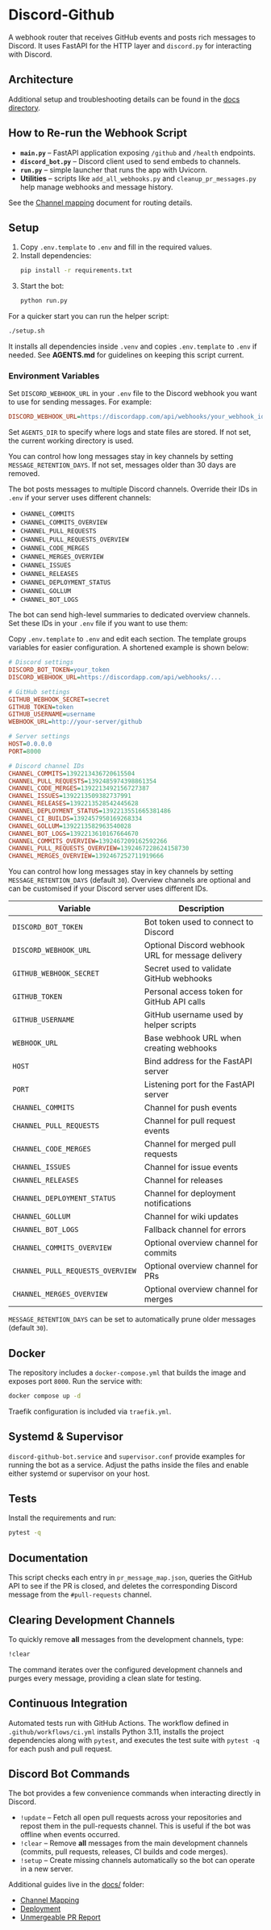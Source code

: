 # Discord-Github

A webhook router that receives GitHub events and posts rich messages to Discord. It uses FastAPI for the HTTP layer and `discord.py` for interacting with Discord.


## Architecture

Additional setup and troubleshooting details can be found in the [docs directory](docs/README.md).

## How to Re-run the Webhook Script


- **`main.py`** – FastAPI application exposing `/github` and `/health` endpoints.
- **`discord_bot.py`** – Discord client used to send embeds to channels.
- **`run.py`** – simple launcher that runs the app with Uvicorn.
- **Utilities** – scripts like `add_all_webhooks.py` and `cleanup_pr_messages.py` help manage webhooks and message history.

See the [Channel mapping](docs/ChannelMapping.md) document for routing details.

## Setup

1. Copy `.env.template` to `.env` and fill in the required values.
2. Install dependencies:
   ```bash
   pip install -r requirements.txt
   ```
3. Start the bot:
   ```bash
   python run.py
   ```

For a quicker start you can run the helper script:

```bash
./setup.sh
```

It installs all dependencies inside `.venv` and copies `.env.template` to `.env`
if needed. See **AGENTS.md** for guidelines on keeping this script current.

### Environment Variables


Set `DISCORD_WEBHOOK_URL` in your `.env` file to the Discord webhook you want to
use for sending messages. For example:

```ini
DISCORD_WEBHOOK_URL=https://discordapp.com/api/webhooks/your_webhook_id/your_webhook_token/github
```

Set `AGENTS_DIR` to specify where logs and state files are stored. If not set, the
current working directory is used.

You can control how long messages stay in key channels by setting `MESSAGE_RETENTION_DAYS`.
If not set, messages older than 30 days are removed.


The bot posts messages to multiple Discord channels. Override their IDs in `.env` if your server uses different channels:

- `CHANNEL_COMMITS`
- `CHANNEL_COMMITS_OVERVIEW`
- `CHANNEL_PULL_REQUESTS`
- `CHANNEL_PULL_REQUESTS_OVERVIEW`
- `CHANNEL_CODE_MERGES`
- `CHANNEL_MERGES_OVERVIEW`
- `CHANNEL_ISSUES`
- `CHANNEL_RELEASES`
- `CHANNEL_DEPLOYMENT_STATUS`
- `CHANNEL_GOLLUM`
- `CHANNEL_BOT_LOGS`

The bot can send high-level summaries to dedicated overview channels. Set these IDs in your `.env` file if you want to use them:

Copy `.env.template` to `.env` and edit each section. The template groups
variables for easier configuration. A shortened example is shown below:


```ini
# Discord settings
DISCORD_BOT_TOKEN=your_token
DISCORD_WEBHOOK_URL=https://discordapp.com/api/webhooks/...

# GitHub settings
GITHUB_WEBHOOK_SECRET=secret
GITHUB_TOKEN=token
GITHUB_USERNAME=username
WEBHOOK_URL=http://your-server/github

# Server settings
HOST=0.0.0.0
PORT=8000

# Discord channel IDs
CHANNEL_COMMITS=1392213436720615504
CHANNEL_PULL_REQUESTS=1392485974398861354
CHANNEL_CODE_MERGES=1392213492156727387
CHANNEL_ISSUES=1392213509382737991
CHANNEL_RELEASES=1392213528542445628
CHANNEL_DEPLOYMENT_STATUS=1392213551665381486
CHANNEL_CI_BUILDS=1392457950169268334
CHANNEL_GOLLUM=1392213582963540028
CHANNEL_BOT_LOGS=1392213610167664670
CHANNEL_COMMITS_OVERVIEW=1392467209162592266
CHANNEL_PULL_REQUESTS_OVERVIEW=1392467228624158730
CHANNEL_MERGES_OVERVIEW=1392467252711919666
```

You can control how long messages stay in key channels by setting
`MESSAGE_RETENTION_DAYS` (default `30`). Overview channels are optional and can
be customised if your Discord server uses different IDs.


| Variable | Description |
|----------|-------------|
| `DISCORD_BOT_TOKEN` | Bot token used to connect to Discord |
| `DISCORD_WEBHOOK_URL` | Optional Discord webhook URL for message delivery |
| `GITHUB_WEBHOOK_SECRET` | Secret used to validate GitHub webhooks |
| `GITHUB_TOKEN` | Personal access token for GitHub API calls |
| `GITHUB_USERNAME` | GitHub username used by helper scripts |
| `WEBHOOK_URL` | Base webhook URL when creating webhooks |
| `HOST` | Bind address for the FastAPI server |
| `PORT` | Listening port for the FastAPI server |
| `CHANNEL_COMMITS` | Channel for push events |
| `CHANNEL_PULL_REQUESTS` | Channel for pull request events |
| `CHANNEL_CODE_MERGES` | Channel for merged pull requests |
| `CHANNEL_ISSUES` | Channel for issue events |
| `CHANNEL_RELEASES` | Channel for releases |
| `CHANNEL_DEPLOYMENT_STATUS` | Channel for deployment notifications |
| `CHANNEL_GOLLUM` | Channel for wiki updates |
| `CHANNEL_BOT_LOGS` | Fallback channel for errors |
| `CHANNEL_COMMITS_OVERVIEW` | Optional overview channel for commits |
| `CHANNEL_PULL_REQUESTS_OVERVIEW` | Optional overview channel for PRs |
| `CHANNEL_MERGES_OVERVIEW` | Optional overview channel for merges |

`MESSAGE_RETENTION_DAYS` can be set to automatically prune older messages (default `30`).

## Docker

The repository includes a `docker-compose.yml` that builds the image and exposes port `8000`. Run the service with:

```bash
docker compose up -d
```

Traefik configuration is included via `traefik.yml`.


## Systemd & Supervisor

`discord-github-bot.service` and `supervisor.conf` provide examples for running the bot as a service. Adjust the paths inside the files and enable either systemd or supervisor on your host.

## Tests

Install the requirements and run:

```bash
pytest -q
```


## Documentation

This script checks each entry in `pr_message_map.json`, queries the GitHub API to see if the PR is closed, and deletes the corresponding Discord message from the `#pull-requests` channel.

## Clearing Development Channels

To quickly remove **all** messages from the development channels, type:

```bash
!clear
```

The command iterates over the configured development channels and purges every message, providing a clean slate for testing.

## Continuous Integration

Automated tests run with GitHub Actions. The workflow defined in
`.github/workflows/ci.yml` installs Python 3.11, installs the project
dependencies along with `pytest`, and executes the test suite with
`pytest -q` for each push and pull request.

## Discord Bot Commands

The bot provides a few convenience commands when interacting directly in Discord.

- `!update` &ndash; Fetch all open pull requests across your repositories and repost them in the pull-requests channel. This is useful if the bot was offline when events occurred.
- `!clear` &ndash; Remove **all** messages from the main development channels (commits, pull requests, releases, CI builds and code merges).
- `!setup` &ndash; Create missing channels automatically so the bot can operate in a new server.




Additional guides live in the [docs/](docs) folder:

- [Channel Mapping](docs/ChannelMapping.md)
- [Deployment](docs/Deployment.md)
- [Unmergeable PR Report](unmergeable_prs_report.md)

